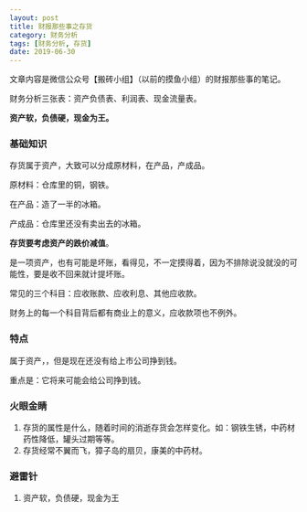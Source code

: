 ```yaml
---
layout: post
title: 财报那些事之存货
category: 财务分析
tags: [财务分析, 存货]
date: 2019-06-30
---
```


文章内容是微信公众号【搬砖小组】（以前的摸鱼小组）的财报那些事的笔记。

财务分析三张表：资产负债表、利润表、现金流量表。

**资产软，负债硬，现金为王。**

### 基础知识

存货属于资产，大致可以分成原材料，在产品，产成品。

原材料：仓库里的铜，钢铁。

在产品：造了一半的冰箱。

产成品：仓库里还没有卖出去的冰箱。

**存货要考虑资产的跌价减值**。

是一项资产，也有可能是坏账，看得见，不一定摸得着，因为不排除说没就没的可能性，要是收不回来就计提坏账。

常见的三个科目：应收账款、应收利息、其他应收款。

财务上的每一个科目背后都有商业上的意义，应收款项也不例外。

### 特点

属于资产，，但是现在还没有给上市公司挣到钱。

重点是：它将来可能会给公司挣到钱。

### 火眼金睛

1. 存货的属性是什么，随着时间的消逝存货会怎样变化。如：钢铁生锈，中药材药性降低，罐头过期等等。
2. 存货经常不翼而飞，獐子岛的扇贝，康美的中药材。

### 避雷针

1. 资产软，负债硬，现金为王

